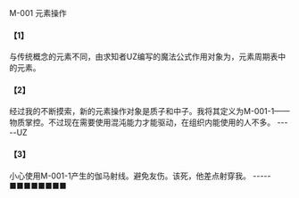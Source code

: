 M-001  元素操作
#### 【1】
与传统概念的元素不同，由求知者UZ编写的魔法公式作用对象为，元素周期表中的元素。
#### 【2】
经过我的不断摸索，新的元素操作对象是质子和中子。我将其定义为M-001-1——物质掌控。不过现在需要使用混沌能力才能驱动，在组织内能使用的人不多。
-----UZ
#### 【3】
小心使用M-001-1产生的伽马射线。避免友伤。该死，他差点射穿我。
-----**■■■■■■■■**


